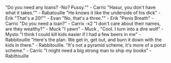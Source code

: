 "Do you need any loans? -No? Pussy."" - Carric
"Hasur, you don't have what it takes."" - Rabatouille
"He knows it like the underside of his dick" - Erik
"That's a 20!"" - Evan "No, that's a three."" - Erik
"Penis Breath" - Carric
"Do you need a loan?" - Carrix -x2
"I don't care about their names, are they wealthy?" - Muck
"I yawn" - Muck , "Cool. I turn into a dire wolf" - Mysto
"I think I could kill kids easier if I had a few beers in me" - Rabbitouille
"Here's the plan. We get in, get out, and burn it down with the kids in there." - Rabbitouille.
"It's not a pyramid scheme, it's more of a ponzi scheme." - Carric
"I might need a big strong man to ship my books" - Rabittouille
